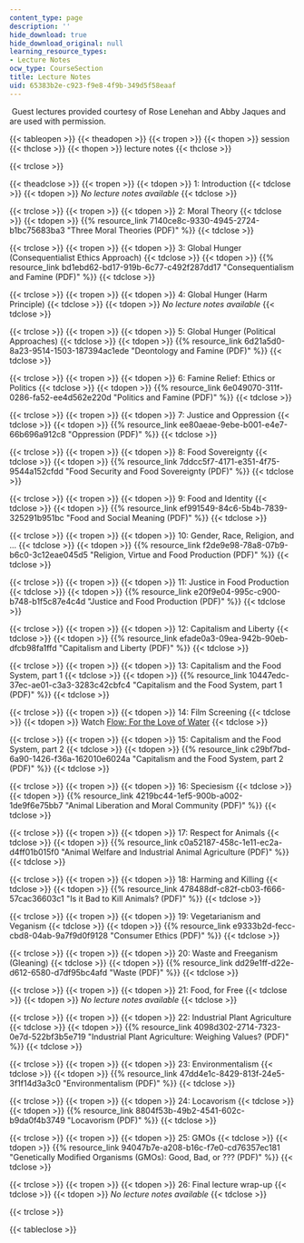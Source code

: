 ```yaml
---
content_type: page
description: ''
hide_download: true
hide_download_original: null
learning_resource_types:
- Lecture Notes
ocw_type: CourseSection
title: Lecture Notes
uid: 65383b2e-c923-f9e8-4f9b-349d5f58eaaf
---
```


 Guest lectures provided courtesy of Rose Lenehan and Abby Jaques and are used with permission.

{{< tableopen >}}
{{< theadopen >}}
{{< tropen >}}
{{< thopen >}}
session
{{< thclose >}}
{{< thopen >}}
lecture notes
{{< thclose >}}

{{< trclose >}}

{{< theadclose >}}
{{< tropen >}}
{{< tdopen >}}
1: Introduction
{{< tdclose >}}
{{< tdopen >}}
_No lecture notes available_
{{< tdclose >}}

{{< trclose >}}
{{< tropen >}}
{{< tdopen >}}
2: Moral Theory
{{< tdclose >}}
{{< tdopen >}}
{{% resource_link 7140ce8c-9330-4945-2724-b1bc75683ba3 "Three Moral Theories (PDF)" %}}
{{< tdclose >}}

{{< trclose >}}
{{< tropen >}}
{{< tdopen >}}
3: Global Hunger (Consequentialist Ethics Approach)
{{< tdclose >}}
{{< tdopen >}}
{{% resource_link bd1ebd62-bd17-919b-6c77-c492f287dd17 "Consequentialism and Famine (PDF)" %}}
{{< tdclose >}}

{{< trclose >}}
{{< tropen >}}
{{< tdopen >}}
4: Global Hunger (Harm Principle)
{{< tdclose >}}
{{< tdopen >}}
_No lecture notes available_
{{< tdclose >}}

{{< trclose >}}
{{< tropen >}}
{{< tdopen >}}
5: Global Hunger (Political Approaches)
{{< tdclose >}}
{{< tdopen >}}
{{% resource_link 6d21a5d0-8a23-9514-1503-187394ac1ede "Deontology and Famine (PDF)" %}}
{{< tdclose >}}

{{< trclose >}}
{{< tropen >}}
{{< tdopen >}}
6: Famine Relief: Ethics or Politics
{{< tdclose >}}
{{< tdopen >}}
{{% resource_link 6e049070-311f-0286-fa52-ee4d562e220d "Politics and Famine (PDF)" %}}
{{< tdclose >}}

{{< trclose >}}
{{< tropen >}}
{{< tdopen >}}
7: Justice and Oppression
{{< tdclose >}}
{{< tdopen >}}
{{% resource_link ee80aeae-9ebe-b001-e4e7-66b696a912c8 "Oppression (PDF)" %}}
{{< tdclose >}}

{{< trclose >}}
{{< tropen >}}
{{< tdopen >}}
8: Food Sovereignty
{{< tdclose >}}
{{< tdopen >}}
{{% resource_link 7ddcc5f7-4171-e351-4f75-9544a152cfdd "Food Security and Food Sovereignty (PDF)" %}}
{{< tdclose >}}

{{< trclose >}}
{{< tropen >}}
{{< tdopen >}}
9: Food and Identity
{{< tdclose >}}
{{< tdopen >}}
{{% resource_link ef991549-84c6-5b4b-7839-325291b951bc "Food and Social Meaning (PDF)" %}}
{{< tdclose >}}

{{< trclose >}}
{{< tropen >}}
{{< tdopen >}}
10: Gender, Race, Religion, and ...
{{< tdclose >}}
{{< tdopen >}}
{{% resource_link f2de9e98-78a8-07b9-b6c0-3c12eae045d5 "Religion, Virtue and Food Production (PDF)" %}}
{{< tdclose >}}

{{< trclose >}}
{{< tropen >}}
{{< tdopen >}}
11: Justice in Food Production
{{< tdclose >}}
{{< tdopen >}}
{{% resource_link e20f9e04-995c-c900-b748-b1f5c87e4c4d "Justice and Food Production (PDF)" %}}
{{< tdclose >}}

{{< trclose >}}
{{< tropen >}}
{{< tdopen >}}
12: Capitalism and Liberty
{{< tdclose >}}
{{< tdopen >}}
{{% resource_link efade0a3-09ea-942b-90eb-dfcb98fa1ffd "Capitalism and Liberty (PDF)" %}}
{{< tdclose >}}

{{< trclose >}}
{{< tropen >}}
{{< tdopen >}}
13: Capitalism and the Food System, part 1
{{< tdclose >}}
{{< tdopen >}}
{{% resource_link 10447edc-37ec-ae01-c3a3-3283c42cbfc4 "Capitalism and the Food System, part 1 (PDF)" %}}
{{< tdclose >}}

{{< trclose >}}
{{< tropen >}}
{{< tdopen >}}
14: Film Screening
{{< tdclose >}}
{{< tdopen >}}
Watch [Flow: For the Love of Water](http://www.imdb.com/title/tt1149583/)
{{< tdclose >}}

{{< trclose >}}
{{< tropen >}}
{{< tdopen >}}
15: Capitalism and the Food System, part 2
{{< tdclose >}}
{{< tdopen >}}
{{% resource_link c29bf7bd-6a90-1426-f36a-162010e6024a "Capitalism and the Food System, part 2 (PDF)" %}}
{{< tdclose >}}

{{< trclose >}}
{{< tropen >}}
{{< tdopen >}}
16: Speciesism
{{< tdclose >}}
{{< tdopen >}}
{{% resource_link 4219bc44-1ef5-900b-a002-1de9f6e75bb7 "Animal Liberation and Moral Community (PDF)" %}}
{{< tdclose >}}

{{< trclose >}}
{{< tropen >}}
{{< tdopen >}}
17: Respect for Animals
{{< tdclose >}}
{{< tdopen >}}
{{% resource_link c0a52187-458c-1e11-ec2a-d4ff01b015f0 "Animal Welfare and Industrial Animal Agriculture (PDF)" %}}
{{< tdclose >}}

{{< trclose >}}
{{< tropen >}}
{{< tdopen >}}
18: Harming and Killing
{{< tdclose >}}
{{< tdopen >}}
{{% resource_link 478488df-c82f-cb03-f666-57cac36603c1 "Is it Bad to Kill Animals? (PDF)" %}}
{{< tdclose >}}

{{< trclose >}}
{{< tropen >}}
{{< tdopen >}}
19: Vegetarianism and Veganism
{{< tdclose >}}
{{< tdopen >}}
{{% resource_link e9333b2d-fecc-cbd8-04ab-9a7f9d0f9128 "Consumer Ethics (PDF)" %}}
{{< tdclose >}}

{{< trclose >}}
{{< tropen >}}
{{< tdopen >}}
20: ﻿Waste and Freeganism (Gleaning)
{{< tdclose >}}
{{< tdopen >}}
{{% resource_link dd29e1ff-d22e-d612-6580-d7df95bc4afd "Waste (PDF)" %}}
{{< tdclose >}}

{{< trclose >}}
{{< tropen >}}
{{< tdopen >}}
21: Food, for Free
{{< tdclose >}}
{{< tdopen >}}
_No lecture notes available_
{{< tdclose >}}

{{< trclose >}}
{{< tropen >}}
{{< tdopen >}}
22: Industrial Plant Agriculture
{{< tdclose >}}
{{< tdopen >}}
{{% resource_link 4098d302-2714-7323-0e7d-522bf3b5e719 "Industrial Plant Agriculture: Weighing Values? (PDF)" %}}
{{< tdclose >}}

{{< trclose >}}
{{< tropen >}}
{{< tdopen >}}
23: Environmentalism
{{< tdclose >}}
{{< tdopen >}}
{{% resource_link 47dd4e1c-8429-813f-24e5-3f1f14d3a3c0 "Environmentalism (PDF)" %}}
{{< tdclose >}}

{{< trclose >}}
{{< tropen >}}
{{< tdopen >}}
24: Locavorism
{{< tdclose >}}
{{< tdopen >}}
{{% resource_link 8804f53b-49b2-4541-602c-b9da0f4b3749 "Locavorism (PDF)" %}}
{{< tdclose >}}

{{< trclose >}}
{{< tropen >}}
{{< tdopen >}}
25: GMOs
{{< tdclose >}}
{{< tdopen >}}
{{% resource_link 94047b7e-a208-b16c-f7e0-cd76357ec181 "Genetically Modified Organisms (GMOs): Good, Bad, or ??? (PDF)" %}}
{{< tdclose >}}

{{< trclose >}}
{{< tropen >}}
{{< tdopen >}}
26: Final lecture wrap-up
{{< tdclose >}}
{{< tdopen >}}
_No lecture notes available_
{{< tdclose >}}

{{< trclose >}}

{{< tableclose >}}